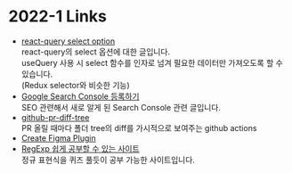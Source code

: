 <h1>2022-1 Links</h1><ul><li><a href="https://tkdodo.eu/blog/react-query-data-transformations#3-using-the-select-option">react-query select option</a><br>react-query의 select 옵션에 대한 글입니다.<br>useQuery 사용 시 select 함수를 인자로 넘겨 필요한 데이터만 가져오도록 할 수 있습니다.<br>(Redux selector와 비슷한 기능)</li><li><a href="https://www.moinnet.com/ko/digital-marketing/google-search-console-add-property/">Google Search Console 등록하기</a><br>SEO 관련해서 새로 알게 된 Search Console 관련 글입니다.</li><li><a href="https://github.com/wadackel/github-pr-diff-tree">github-pr-diff-tree</a><br>PR 올릴 때마다 폴더 tree의 diff를 가시적으로 보여주는 github actions</li><li><a href="https://yuanqing.github.io/create-figma-plugin/">Create Figma Plugin</a></li><li><a href="https://regexlearn.com/learn">RegExp 쉽게 공부할 수 있는 사이트</a><br>정규 표현식을 퀴즈 풀듯이 공부 가능한 사이트입니다.</li></ul>